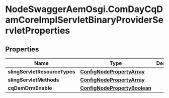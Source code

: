 # NodeSwaggerAemOsgi.ComDayCqDamCoreImplServletBinaryProviderServletProperties

## Properties
Name | Type | Description | Notes
------------ | ------------- | ------------- | -------------
**slingServletResourceTypes** | [**ConfigNodePropertyArray**](ConfigNodePropertyArray.md) |  | [optional] 
**slingServletMethods** | [**ConfigNodePropertyArray**](ConfigNodePropertyArray.md) |  | [optional] 
**cqDamDrmEnable** | [**ConfigNodePropertyBoolean**](ConfigNodePropertyBoolean.md) |  | [optional] 


